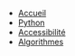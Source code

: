 * [Accueil](index.md)
* [Python](Python/)
* [Accessibilité](Accessibilite/)
* [Algorithmes](Algorithmes/)